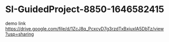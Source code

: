 # SI-GuidedProject-8850-1646582415
demo link https://drive.google.com/file/d/1ZcJ8q_PcxcyD7g3rzdTxBxjuxlA5DbTz/view?usp=sharing
